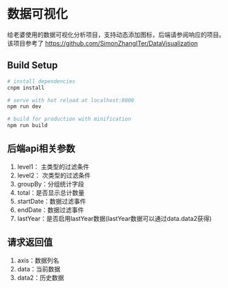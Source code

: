 # 数据可视化

给老婆使用的数据可视化分析项目，支持动态添加图标，后端请参阅响应的项目。该项目参考了
https://github.com/SimonZhangITer/DataVisualization

## Build Setup

``` bash
# install dependencies
cnpm install

# serve with hot reload at localhost:8000
npm run dev

# build for production with minification
npm run build
```

## 后端api相关参数
1. level1： 主类型的过滤条件
2. level2： 次类型的过滤条件
3. groupBy：分组统计字段
4. total：是否显示总计数量
5. startDate：数据过滤事件
6. endDate：数据过滤事件
7. lastYear：是否启用lastYear数据(lastYear数据可以通过data.data2获得)

## 请求返回值
1. axis：数据列名
2. data：当前数据
3. data2：历史数据

